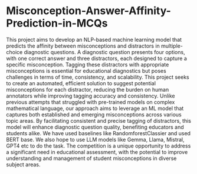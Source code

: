 # Misconception-Answer-Affinity-Prediction-in-MCQs

This project aims to develop an NLP-based machine learning model that predicts the affinity between misconceptions and distractors in multiple-choice diagnostic questions. A diagnostic question presents four options, with one correct answer and three distractors, each designed to capture a specific misconception. Tagging these distractors with appropriate misconceptions is essential for educational diagnostics but poses challenges in terms of time, consistency, and scalability. This project seeks to create an automated, efficient solution to suggest potential misconceptions for each distractor, reducing the burden on human annotators while improving tagging accuracy and consistency. Unlike previous attempts that struggled with pre-trained models on complex mathematical language, our approach aims to leverage an ML model that captures both established and emerging misconceptions across various topic areas. By facilitating consistent and precise tagging of distractors, this model will enhance diagnostic question quality, benefiting educators and students alike. We have used baselines like RandomforestClassier and used BERT base. We also hope to use LLM models like Gemma, Llama, Mistral, GPT4 etc to do the task. The competition is a unique opportunity to address a significant need in educational assessment, with the potential to improve understanding and management of student misconceptions in diverse subject areas.
